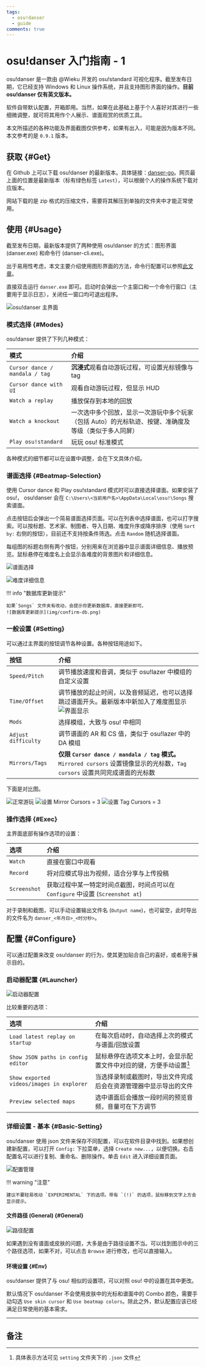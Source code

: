 ```yaml
---
tags:
  - osu!danser
  - guide
comments: true
---
```


# osu!danser 入门指南 - 1

osu!danser 是一款由 @Wieku 开发的 osu!standard 可视化程序。截至发布日期，它已经支持 Windows 和 Linux 操作系统，并且支持图形界面的操作。**目前 osu!danser 仅有英文版本。**

软件自带默认配置，开箱即用。当然，如果在此基础上基于个人喜好对其进行一些细微调整，就可将其用作个人展示、谱面观赏的优质工具。

本文所描述的各种功能及界面截图仅供参考，如果有出入，可能是因为版本不同。本文参考的是 `0.9.1` 版本。

## 获取 {#Get}

在 Github 上可以下载 osu!danser 的最新版本。具体链接：[danser-go](https://github.com/Wieku/danser-go/releases)。网页最上面的位置是最新版本（标有绿色标签 `Latest`），可以根据个人的操作系统下载对应版本。

网站下载的是 zip 格式的压缩文件，需要将其解压到单独的文件夹中才能正常使用。

## 使用 {#Usage}

截至发布日期，最新版本提供了两种使用 osu!danser 的方式：图形界面 (danser.exe) 和命令行 (danser-cli.exe)。

出于易用性考虑，本文主要介绍使用图形界面的方法，命令行配置可以参照[此文章](https://www.bilibili.com/read/cv12700695)。

直接双击运行 `danser.exe` 即可。启动时会弹出一个主窗口和一个命令行窗口（主要用于显示日志），关闭任一窗口均可退出程序。

![osu!danser 主界面](img/danser-main.png)

### 模式选择 {#Modes}

osu!danser 提供了下列几种模式：

| 模式 | 介绍 |
| :-- | :-- |
| `Cursor dance / mandala / tag` | **沉浸式**观看自动游玩过程，可设置光标镜像与 tag |
| `Cursor dance with UI` | 观看自动游玩过程，但显示 HUD |
| `Watch a replay` | 播放保存到本地的回放 |
| `Watch a knockout` | 一次选中多个回放，显示一次游玩中多个玩家（包括 Auto）的光标轨迹、按键、准确度及等级（类似于多人同屏） |
| `Play osu!standard` | 玩玩 osu! 标准模式 |


各种模式的细节都可以在设置中调整，会在下文具体介绍。

### 谱面选择 {#Beatmap-Selection}

使用 Cursor dance 和 Play osu!standard 模式时可以直接选择谱面。如果安装了 osu!， osu!danser 会在 `C:\Users\<当前用户名>\AppData\Local\osu!\Songs` 搜索谱面。

点击按钮后会弹出一个简易谱面选择页面。可以在列表中选择谱面，也可以打字搜索。可以按标题、艺术家、制图者、导入日期、难度升序或降序排序（使用 `Sort by:` 右侧的按钮），目前还不支持按条件筛选。点击 `Random` 随机选择谱面。

每组图的标题右侧有两个按钮，分别用来在浏览器中显示谱面详细信息、播放预览。鼠标悬停在难度名上会显示各难度的背景图片和详细信息。

![谱面选择](img/map-selection.png)

![难度详细信息](img/map-detail.png)

!!! info "数据库更新提示"

    如果`Songs` 文件夹有改动，会提示你更新数据库，直接更新即可。
    ![数据库更新提示](img/confirm-db.png)

### 一般设置 {#Setting}

可以通过主界面的按钮调节各种设置。各种按钮用途如下。

| 按钮 | 介绍 |
| :-- | :-- |
| `Speed/Pitch` | 调节播放速度和音调，类似于 osu!lazer 中模组的自定义设置 |
| `Time/Offset` | 调节播放的起止时间，以及音频延迟，也可以选择跳过谱面开头。最新版本中新加入了难度图显示 ![界面显示](img/button-to.png) |
| `Mods` | 选择模组，大致与 osu! 中相同 |
| `Adjust difficulty` | 调节谱面的 AR 和 CS 值，类似于 osu!lazer 中的 DA 模组 |
| `Mirrors/Tags` | **仅限 `Cursor dance / mandala / tag` 模式。**`Mirrored cursors` 设置镜像显示的光标数，`Tag cursors` 设置共同完成谱面的光标数 |

下面是对比图。

![正常游玩](img/cp-normal.png)
![设置 Mirror Cursors = 3](img/cp-mirror.png)
![设置 Tag Cursors = 3](img/cp-tag.png)

### 操作选择 {#Exec}

主界面底部有操作选项的设置：

| 选项 | 介绍 |
| :-- | :-- |
| `Watch` | 直接在窗口中观看 |
| `Record` | 将对应模式导出为视频，适合分享与上传投稿 |
| `Screenshot` | 获取过程中某一特定时间点截图，时间点可以在 `Configure` 中设置 (`Screenshot at`) |

对于录制和截图，可以手动设置输出文件名 (`Output name`)，也可留空，此时导出的文件名为 `danser_<年月日>_<时分秒>`。

## 配置 {#Configure}

可以通过配置来改变 osu!danser 的行为，使其更加贴合自己的喜好，或者用于展示目的。

### 启动器配置 {#Launcher}

![启动器配置](img/setting-launcher.png)

比较重要的选项：

| 选项 | 介绍 |
| :-- | :-- |
| `Load latest replay on startup` | 在每次启动时，自动选择上次的模式与谱面/回放设置 |
| `Show JSON paths in config editor` | 鼠标悬停在选项文本上时，会显示配置文件中对应的键，方便手动设置[^1] |
| `Show exported videos/images in explorer` | 当选择录制或截图时，导出文件完成后会在资源管理器中显示导出的文件 |
| `Preview selected maps` | 选中谱面后会播放一段时间的预览音频，音量可在下方调节 |

### 详细设置 - 基本 {#Basic-Setting}

osu!danser 使用 json 文件来保存不同配置，可以在软件目录中找到。如果想创建新配置，可以打开 `Config:` 下拉菜单，选择 `Create new...`，以便切换。右击配置名可以进行复制、重命名、删除操作。单击 `Edit` 进入详细设置页面。

![配置管理](img/config.gif)

!!! warning "注意"

    建议不要轻易改动 `EXPERIMENTAL` 下的选项。带有 `(!)` 的选项，鼠标移到文字上方会显示提示。

#### 文件路径 (General) {#General}

![路径配置](img/file-storage.png)

如果遇到没有谱面或皮肤的问题，大多是由于路径设置不当。可以找到图示中的三个路径选项，如果不对，可以点击 `Browse` 进行修改，也可以直接输入。

#### 环境设置 {#Env}

osu!danser 提供了与 osu! 相似的设置项，可以对照 osu! 中的设置在其中更改。

默认情况下 osu!danser 不会使用皮肤中的光标和谱面中的 Combo 颜色，需要手动勾选 `Use skin cursor` 和 `Use beatmap colors`。除此之外，默认配置应该已经满足日常使用的基本需求。

---

## 备注

[^1]: 具体表示方法可见 `setting` 文件夹下的 `.json` 文件
